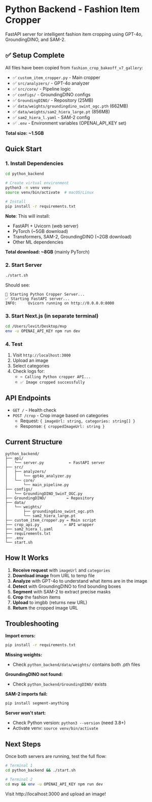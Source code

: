 # Python Backend - Fashion Item Cropper

FastAPI server for intelligent fashion item cropping using GPT-4o, GroundingDINO, and SAM-2.

## ✅ Setup Complete

All files have been copied from `fashion_crop_bakeoff_v7_gallery`:

- ✅ `custom_item_cropper.py` - Main cropper
- ✅ `src/analyzers/` - GPT-4o analyzer  
- ✅ `src/core/` - Pipeline logic
- ✅ `configs/` - GroundingDINO configs
- ✅ `GroundingDINO/` - Repository (25MB)
- ✅ `data/weights/groundingdino_swint_ogc.pth` (662MB)
- ✅ `data/weights/sam2_hiera_large.pt` (856MB)
- ✅ `sam2_hiera_l.yaml` - SAM-2 config
- ✅ `.env` - Environment variables (OPENAI_API_KEY set)

**Total size: ~1.5GB**

## Quick Start

### 1. Install Dependencies

```bash
cd python_backend

# Create virtual environment
python3 -m venv venv
source venv/bin/activate  # macOS/Linux

# Install
pip install -r requirements.txt
```

**Note**: This will install:
- FastAPI + Uvicorn (web server)
- PyTorch (~5GB download)
- Transformers, SAM-2, GroundingDINO (~2GB download)
- Other ML dependencies

**Total download: ~8GB** (mainly PyTorch)

### 2. Start Server

```bash
./start.sh
```

Should see:
```
🚀 Starting Python Cropper Server...
✅ Starting FastAPI server...
INFO:     Uvicorn running on http://0.0.0.0:8000
```

### 3. Start Next.js (in separate terminal)

```bash
cd /Users/levit/Desktop/mvp
env -u OPENAI_API_KEY npm run dev
```

### 4. Test

1. Visit `http://localhost:3000`
2. Upload an image
3. Select categories
4. Check logs for:
   - `✂️ Calling Python cropper API...`
   - `✅ Image cropped successfully`

## API Endpoints

- `GET /` - Health check
- `POST /crop` - Crop image based on categories
  - Request: `{ imageUrl: string, categories: string[] }`
  - Response: `{ croppedImageUrl: string }`

## Current Structure

```
python_backend/
├── api/
│   └── server.py           ← FastAPI server
├── src/
│   ├── analyzers/
│   │   └── gpt4o_analyzer.py
│   └── core/
│       └── main_pipeline.py
├── configs/
│   └── GroundingDINO_SwinT_OGC.py
├── GroundingDINO/         ← Repository
├── data/
│   └── weights/
│       ├── groundingdino_swint_ogc.pth
│       └── sam2_hiera_large.pt
├── custom_item_cropper.py ← Main script
├── crop_api.py           ← API wrapper
├── sam2_hiera_l.yaml
├── requirements.txt
├── .env
└── start.sh
```

## How It Works

1. **Receive request** with `imageUrl` and `categories`
2. **Download image** from URL to temp file
3. **Analyze** with GPT-4o to understand what items are in the image
4. **Detect** with GroundingDINO to find bounding boxes
5. **Segment** with SAM-2 to extract precise masks
6. **Crop** the fashion items
7. **Upload** to imgbb (returns new URL)
8. **Return** the cropped image URL

## Troubleshooting

**Import errors:**
```bash
pip install -r requirements.txt
```

**Missing weights:**
- Check `python_backend/data/weights/` contains both .pth files

**GroundingDINO not found:**
- Check `python_backend/GroundingDINO/` exists

**SAM-2 imports fail:**
```bash
pip install segment-anything
```

**Server won't start:**
- Check Python version: `python3 --version` (need 3.8+)
- Activate venv: `source venv/bin/activate`

## Next Steps

Once both servers are running, test the full flow:

```bash
# Terminal 1
cd python_backend && ./start.sh

# Terminal 2  
cd mvp && env -u OPENAI_API_KEY npm run dev
```

Visit http://localhost:3000 and upload an image!
